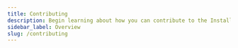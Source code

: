 ```yaml
---
title: Contributing
description: Begin learning about how you can contribute to the Install Doctor project here. This page will introduce you to various ways you can contribute as well as point you to the appropriate contributing guidelines.
sidebar_label: Overview
slug: /contributing
---
```

